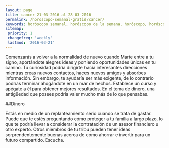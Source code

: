 ```yaml
---
layout: page
title: cancer 21-03-2016 al 28-03-2016 
permalink: /horoscopo-semanal-gratis/cancer/
keywords: horóscopo semanal, horóscopo de la semana, horóscopo, horóscopo gratis,horóscopos, horóscopo esperanza gracia, horoscopos cancer la semana, horóscopos gratis, Tarot, Astrologia, Zodíaco, cancer, horoscopo gratis
sitemap:
 priority: 1
 changefreq: 'weekly'
 lastmod: '2016-03-21'
---
```

Comenzarás a volver a la normalidad de nuevo cuando Marte entre a tu signo, aportándote alegres ideas y poniendo oportunidades únicas en tu camino. Tu curiosidad podría dirigirte hacia interesantes direcciones mientras creas nuevos contactos, haces nuevos amigos y absorbes información. Sin embargo, te ayudaría ser más exigente, de lo contrario podrías terminar ahogándote en un mar de hechos. Establece un curso y apégate a él para obtener mejores resultados. En el tema de dinero, una antigüedad que posees podría valer mucho más de lo que pensabas.

##Dinero

Estás en medio de un replanteamiento serio cuando se trata de gastar. Puede que te estés preguntando cómo proteger a tu familia a largo plazo, lo que te podría llevar a considerar la contratación de un asesor financiero u otro experto. Otros miembros de tu tribu pueden tener ideas sorprendentemente buenas acerca de cómo ahorrar e invertir para un futuro compartido. Escucha.